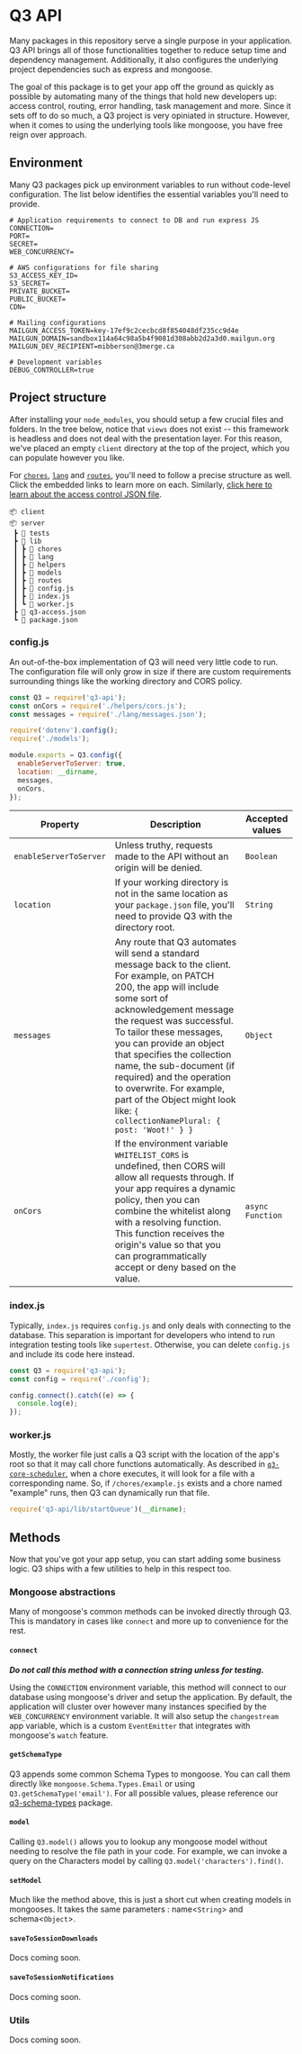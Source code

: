 # Q3 API

Many packages in this repository serve a single purpose in
your application. Q3 API brings all of those functionalities
together to reduce setup time and dependency management.
Additionally, it also configures the underlying project
dependencies such as express and mongoose.

The goal of this package is to get your app off the ground
as quickly as possible by automating many of the things that
hold new developers up: access control, routing, error
handling, task management and more. Since it sets off to do
so much, a Q3 project is very opiniated in structure.
However, when it comes to using the underlying tools like
mongoose, you have free reign over approach.

## Environment

Many Q3 packages pick up environment variables to run
without code-level configuration. The list below identifies
the essential variables you'll need to provide.

```
# Application requirements to connect to DB and run express JS
CONNECTION=
PORT=
SECRET=
WEB_CONCURRENCY=

# AWS configurations for file sharing
S3_ACCESS_KEY_ID=
S3_SECRET=
PRIVATE_BUCKET=
PUBLIC_BUCKET=
CDN=

# Mailing configurations
MAILGUN_ACCESS_TOKEN=key-17ef9c2cecbcd8f854048df235cc9d4e
MAILGUN_DOMAIN=sandbox114a64c98a5b4f9081d308abb2d2a3d0.mailgun.org
MAILGUN_DEV_RECIPIENT=mibberson@3merge.ca

# Development variables
DEBUG_CONTROLLER=true
```

## Project structure

After installing your `node_modules`, you should setup a few
crucial files and folders. In the tree below, notice that
`views` does not exist -- this framework is headless and
does not deal with the presentation layer. For this reason,
we've placed an empty `client` directory at the top of the
project, which you can populate however you like.

For <a href="../q3-core-scheduler">`chores`</a>,
<a href="../q3-locale">`lang`</a> and
<a href="../q3-core-walker">`routes`</a>, you'll need to
follow a precise structure as well. Click the embedded links
to learn more on each. Similarly,
<a href="../q3-core-access">click here to learn about the
access control JSON file</a>.

```
📦 client
📦 server
 ┣ 📂 tests
 ┣ 📂 lib
 ┃ ┣ 📂 chores
 ┃ ┣ 📂 lang
 ┃ ┣ 📂 helpers
 ┃ ┣ 📂 models
 ┃ ┣ 📂 routes
 ┃ ┣ 📜 config.js
 ┃ ┣ 📜 index.js
 ┃ ┗ 📜 worker.js
 ┣ 📜 q3-access.json
 ┗ 📜 package.json
```

### config.js

An out-of-the-box implementation of Q3 will need very little
code to run. The configuration file will only grow in size
if there are custom requirements surrounding things like the
working directory and CORS policy.

```javascript
const Q3 = require('q3-api');
const onCors = require('./helpers/cors.js');
const messages = require('./lang/messages.json');

require('dotenv').config();
require('./models');

module.exports = Q3.config({
  enableServerToServer: true,
  location: __dirname,
  messages,
  onCors,
});
```

| Property               | Description                                                                                                                                                                                                                                                                                                                                                                                                                                         | Accepted values  |
| ---------------------- | --------------------------------------------------------------------------------------------------------------------------------------------------------------------------------------------------------------------------------------------------------------------------------------------------------------------------------------------------------------------------------------------------------------------------------------------------- | ---------------- |
| `enableServerToServer` | Unless truthy, requests made to the API without an origin will be denied.                                                                                                                                                                                                                                                                                                                                                                           | `Boolean`        |
| `location`             | If your working directory is not in the same location as your `package.json` file, you'll need to provide Q3 with the directory root.                                                                                                                                                                                                                                                                                                               | `String`         |
| `messages`             | Any route that Q3 automates will send a standard message back to the client. For example, on PATCH 200, the app will include some sort of acknowledgement message the request was successful. To tailor these messages, you can provide an object that specifies the collection name, the sub-document (if required) and the operation to overwrite. For example, part of the Object might look like: `{ collectionNamePlural: { post: 'Woot!' } }` | `Object`         |
| `onCors`               | If the environment variable `WHITELIST_CORS` is undefined, then CORS will allow all requests through. If your app requires a dynamic policy, then you can combine the whitelist along with a resolving function. This function receives the origin's value so that you can programmatically accept or deny based on the value.                                                                                                                      | `async Function` |

### index.js

Typically, `index.js` requires `config.js` and only deals
with connecting to the database. This separation is
important for developers who intend to run integration
testing tools like `supertest`. Otherwise, you can delete
`config.js` and include its code here instead.

```javascript
const Q3 = require('q3-api');
const config = require('./config');

config.connect().catch((e) => {
  console.log(e);
});
```

### worker.js

Mostly, the worker file just calls a Q3 script with the
location of the app's root so that it may call chore
functions automatically. As described in
<a href="../q3-core-scheduler">`q3-core-scheduler`</a>, when
a chore executes, it will look for a file with a
corresponding name. So, if `/chores/example.js` exists and a
chore named "example" runs, then Q3 can dynamically run that
file.

```javascript
require('q3-api/lib/startQueue')(__dirname);
```

## Methods

Now that you've got your app setup, you can start adding
some business logic. Q3 ships with a few utilities to help
in this respect too.

### Mongoose abstractions

Many of mongoose's common methods can be invoked directly
through Q3. This is mandatory in cases like `connect` and
more up to convenience for the rest.

#### `connect`

**_Do not call this method with a connection string unless
for testing._**

Using the `CONNECTION` environment variable, this method
will connect to our database using mongoose's driver and
setup the application. By default, the application will
cluster over however many instances specified by the
`WEB_CONCURRENCY` environment variable. It will also setup
the `changestream` app variable, which is a custom
`EventEmitter` that integrates with mongoose's `watch`
feature.

#### `getSchemaType`

Q3 appends some common Schema Types to mongoose. You can
call them directly like `mongoose.Schema.Types.Email` or
using `Q3.getSchemaType('email')`. For all possible values,
please reference our
<a href="../q3-schema-types">q3-schema-types</a> package.

#### `model`

Calling `Q3.model()` allows you to lookup any mongoose model
without needing to resolve the file path in your code. For
example, we can invoke a query on the Characters model by
calling `Q3.model('characters').find()`.

#### `setModel`

Much like the method above, this is just a short cut when
creating models in mongooses. It takes the same parameters :
name<`String`> and schema<`Object`>.

#### `saveToSessionDownloads`

Docs coming soon.

#### `saveToSessionNotifications`

Docs coming soon.

### Utils

Docs coming soon.
